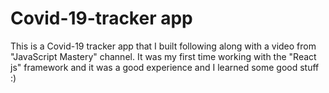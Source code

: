 # Covid-19-tracker app

This is a Covid-19 tracker app that I built following along with a video from "JavaScript Mastery" channel. It was my first time working with the "React js" framework and it was a good experience and I learned some good stuff :)
